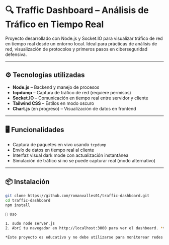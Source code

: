 # 🔍 Traffic Dashboard – Análisis de Tráfico en Tiempo Real

Proyecto desarrollado con Node.js y Socket.IO para visualizar tráfico de red en tiempo real desde un entorno local. Ideal para prácticas de análisis de red, visualización de protocolos y primeros pasos en ciberseguridad defensiva.

---

## ⚙️ Tecnologías utilizadas

- **Node.js** – Backend y manejo de procesos
- **tcpdump** – Captura de tráfico de red (requiere permisos)
- **Socket.IO** – Comunicación en tiempo real entre servidor y cliente
- **Tailwind CSS** – Estilos en modo oscuro
- **Chart.js** (en progreso) – Visualización de datos en frontend

---

## 🖥️ Funcionalidades

- Captura de paquetes en vivo usando `tcpdump`
- Envío de datos en tiempo real al cliente
- Interfaz visual dark mode con actualización instantánea
- Simulación de tráfico si no se puede capturar real (modo alternativo)

---

## 📦 Instalación

```bash
git clone https://github.com/romanvalles01/traffic-dashboard.git
cd traffic-dashboard
npm install

🚀 Uso

1. sudo node server.js
2. Abrí tu navegador en http://localhost:3000 para ver el dashboard. *tcpdump requiere permisos de superusuario. Asegurate de tenerlo instalado (en macOS viene por defecto).

*Este proyecto es educativo y no debe utilizarse para monitorear redes sin autorización explícita.
